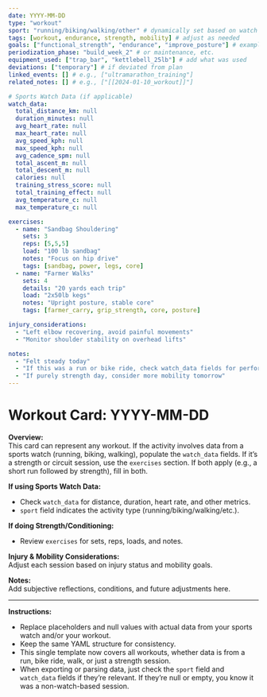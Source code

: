 ```yaml
---
date: YYYY-MM-DD
type: "workout"
sport: "running/biking/walking/other" # dynamically set based on watch data
tags: [workout, endurance, strength, mobility] # adjust as needed
goals: ["functional_strength", "endurance", "improve_posture"] # example goals
periodization_phase: "build_week_2" # or maintenance, etc.
equipment_used: ["trap_bar", "kettlebell_25lb"] # add what was used
deviations: ["temporary"] # if deviated from plan
linked_events: [] # e.g., ["ultramarathon_training"]
related_notes: [] # e.g., ["[[2024-01-10_workout]]"]

# Sports Watch Data (if applicable)
watch_data:
  total_distance_km: null
  duration_minutes: null
  avg_heart_rate: null
  max_heart_rate: null
  avg_speed_kph: null
  max_speed_kph: null
  avg_cadence_spm: null
  total_ascent_m: null
  total_descent_m: null
  calories: null
  training_stress_score: null
  total_training_effect: null
  avg_temperature_c: null
  max_temperature_c: null

exercises:
  - name: "Sandbag Shouldering"
    sets: 3
    reps: [5,5,5]
    load: "100 lb sandbag"
    notes: "Focus on hip drive"
    tags: [sandbag, power, legs, core]
  - name: "Farmer Walks"
    sets: 4
    details: "20 yards each trip"
    load: "2x50lb kegs"
    notes: "Upright posture, stable core"
    tags: [farmer_carry, grip_strength, core, posture]

injury_considerations:
  - "Left elbow recovering, avoid painful movements"
  - "Monitor shoulder stability on overhead lifts"

notes:
  - "Felt steady today"
  - "If this was a run or bike ride, check watch_data fields for performance"
  - "If purely strength day, consider more mobility tomorrow"
---
```


# Workout Card: YYYY-MM-DD

**Overview:**  
This card can represent any workout. If the activity involves data from a sports watch (running, biking, walking), populate the `watch_data` fields. If it’s a strength or circuit session, use the `exercises` section. If both apply (e.g., a short run followed by strength), fill in both.

**If using Sports Watch Data:**  
- Check `watch_data` for distance, duration, heart rate, and other metrics.
- `sport` field indicates the activity type (running/biking/walking/etc.).

**If doing Strength/Conditioning:**  
- Review `exercises` for sets, reps, loads, and notes.

**Injury & Mobility Considerations:**  
Adjust each session based on injury status and mobility goals.

**Notes:**  
Add subjective reflections, conditions, and future adjustments here.

---

**Instructions:**
- Replace placeholders and null values with actual data from your sports watch and/or your workout.
- Keep the same YAML structure for consistency.
- This single template now covers all workouts, whether data is from a run, bike ride, walk, or just a strength session.
- When exporting or parsing data, just check the `sport` field and `watch_data` fields if they’re relevant. If they’re null or empty, you know it was a non-watch-based session.
